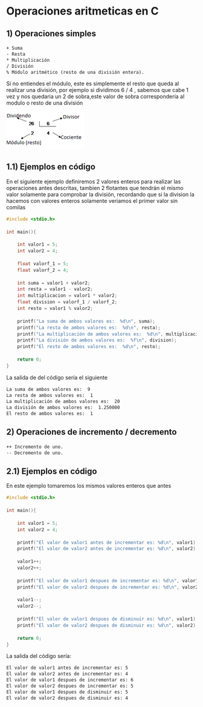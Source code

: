 # Operaciones aritmeticas en C
## 1) Operaciones simples

```
+ Suma
- Resta
* Multiplicación
/ División
% Módulo aritmético (resto de una división entera).
```

Si no entiendes el módulo, este es simplemente el resto que queda al realizar una división, 
por ejemplo si dividimos 6 / 4 , sabemos que cabe 1 vez y nos quedaria un 2 de sobra,este valor de sobra correspondería al modulo o resto de una división

![](https://github.com/Matias3am/Programacion_en_C_Cpp/blob/main/Imagenes/modulo.png)

## 1.1) Ejemplos en código

En el siguiente ejemplo definiremos 2 valores enteros para realizar las operaciones antes descritas,
tambien 2 flotantes que tendrán el mismo valor solamente para comprobar la división, recordando que si la division la hacemos con valores enteros solamente veriamos el primer valor sin comilas

```C
#include <stdio.h>

int main(){
    
    int valor1 = 5;
    int valor2 = 4;

    float valorf_1 = 5;
    float valorf_2 = 4;

    int suma = valor1 + valor2;
    int resta = valor1 - valor2;
    int multiplicacion = valor1 * valor2;
    float division = valorf_1 / valorf_2;
    int resto = valor1 % valor2;

    printf("La suma de ambos valores es:  %d\n", suma);
    printf("La resta de ambos valores es:  %d\n", resta);
    printf("La multiplicación de ambos valores es:  %d\n", multiplicacion);
    printf("La división de ambos valores es:  %f\n", division);
    printf("El resto de ambos valores es:  %d\n", resto);

    return 0;
}
```


La salida de del código sería el siguiente 

```
La suma de ambos valores es:  9
La resta de ambos valores es:  1
La multiplicación de ambos valores es:  20
La división de ambos valores es:  1.250000
El resto de ambos valores es:  1
```

## 2) Operaciones de incremento / decremento

```
++ Incremento de uno.
-- Decremento de uno.
```
## 2.1) Ejemplos en código

En este ejemplo tomaremos los mismos valores enteros que antes 
```C
#include <stdio.h>

int main(){

    int valor1 = 5;
    int valor2 = 4;

    printf("El valor de valor1 antes de incrementar es: %d\n", valor1);
    printf("El valor de valor2 antes de incrementar es: %d\n", valor2);

    valor1++;
    valor2++;

    printf("El valor de valor1 despues de incrementar es: %d\n", valor1);
    printf("El valor de valor2 despues de incrementar es: %d\n", valor2);

    valor1--;
    valor2--;

    printf("El valor de valor1 despues de disminuir es: %d\n", valor1);
    printf("El valor de valor2 despues de disminuir es: %d\n", valor2);
    
    return 0;
}
```

La salida del código sería: 

```
El valor de valor1 antes de incrementar es: 5
El valor de valor2 antes de incrementar es: 4
El valor de valor1 despues de incrementar es: 6
El valor de valor2 despues de incrementar es: 5
El valor de valor1 despues de disminuir es: 5
El valor de valor2 despues de disminuir es: 4
```
